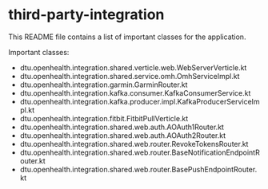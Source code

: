 # third-party-integration

This README file contains a list of important classes for the application. 

Important classes:
- dtu.openhealth.integration.shared.verticle.web.WebServerVerticle.kt
- dtu.openhealth.integration.shared.service.omh.OmhServiceImpl.kt
- dtu.openhealth.integration.garmin.GarminRouter.kt
- dtu.openhealth.integration.kafka.consumer.KafkaConsumerService.kt
- dtu.openhealth.integration.kafka.producer.impl.KafkaProducerServiceImpl.kt
- dtu.openhealth.integration.fitbit.FitbitPullVerticle.kt
- dtu.openhealth.integration.shared.web.auth.AOAuth1Router.kt
- dtu.openhealth.integration.shared.web.auth.AOAuth2Router.kt
- dtu.openhealth.integration.shared.web.router.RevokeTokensRouter.kt
- dtu.openhealth.integration.shared.web.router.BaseNotificationEndpointRouter.kt
- dtu.openhealth.integration.shared.web.router.BasePushEndpointRouter.kt
